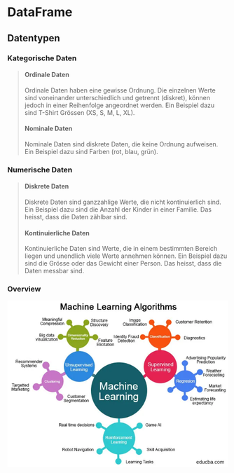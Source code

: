 # DataFrame

## Datentypen

### Kategorische Daten
> #### Ordinale Daten
> Ordinale Daten haben eine gewisse Ordnung. Die einzelnen Werte sind voneinander unterschiedlich und getrennt (diskret), können jedoch in einer Reihenfolge
> angeordnet werden. Ein Beispiel dazu sind T-Shirt Grössen (XS, S, M, L, XL).
> 
> #### Nominale Daten
> Nominale Daten sind diskrete Daten, die keine Ordnung aufweisen. Ein Beispiel dazu sind Farben (rot, blau, grün).

### Numerische Daten
> #### Diskrete Daten
> Diskrete Daten sind ganzzahlige Werte, die nicht kontinuierlich sind. Ein Beispiel dazu sind die Anzahl der Kinder in einer Familie. Das heisst, dass die
> Daten zählbar sind.
> 
> #### Kontinuierliche Daten
> Kontinuierliche Daten sind Werte, die in einem bestimmten Bereich liegen und unendlich viele Werte annehmen können. Ein Beispiel dazu sind die Grösse oder das
> Gewicht einer Person. Das heisst, dass die Daten messbar sind.


### Overview

![Dataframe overview](../../images/1_DEnuJuZlZnt_RoAfgPj6Gw.png)